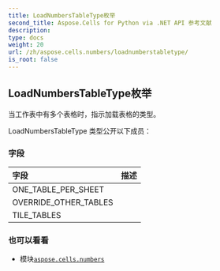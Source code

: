 ```yaml
---
title: LoadNumbersTableType枚举
second_title: Aspose.Cells for Python via .NET API 参考文献
description:
type: docs
weight: 20
url: /zh/aspose.cells.numbers/loadnumberstabletype/
is_root: false
---
```

## LoadNumbersTableType枚举
当工作表中有多个表格时，指示加载表格的类型。



LoadNumbersTableType 类型公开以下成员：

### 字段
|字段|描述|
| :- | :- |
| ONE_TABLE_PER_SHEET |  |
| OVERRIDE_OTHER_TABLES |  |
| TILE_TABLES |  |



### 也可以看看
* 模块[`aspose.cells.numbers`](..)
